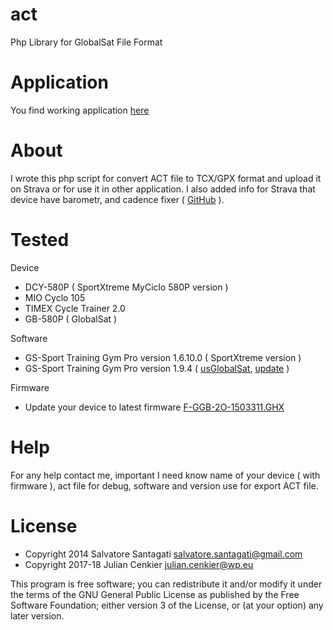 act
===
  Php Library for GlobalSat File Format

Application
===
  You find working application [here](http://cenkier.h2g.pl/apk/act/)

About
===
  I wrote this php script for convert ACT file to TCX/GPX format and upload it on Strava or for use it in other application.
  I also added info for Strava that device have barometr, and cadence fixer ( [GitHub](https://github.com/exa18/cadence-anomaly) ).

Tested
===

  Device 
  
  - DCY-580P ( SportXtreme MyCiclo 580P version )
  - MIO Cyclo 105
  - TIMEX Cycle Trainer 2.0
  - GB-580P ( GlobalSat )
  
  Software

  - GS-Sport Training Gym Pro version 1.6.10.0 ( SportXtreme version )
  - GS-Sport Training Gym Pro version 1.9.4 ( [usGlobalSat](http://usglobalsat.com/Page/9/GB-580-Support), [update](https://www.globalsat.com.tw/style/frame/m5/features.asp?content_set=color_2&lang=2&customer_id=909&name_id=10580) )
  
  Firmware
  
  - Update your device to latest firmware
  [F-GGB-2O-1503311.GHX](https://www.globalsat.com.tw/style/frame/m5/features.asp?content_set=color_2&lang=2&customer_id=909&name_id=10580) 


Help
===

For any help contact me, important I need know name of your device ( with firmware ), act file for debug, software and version use for export ACT file.


License
===

* Copyright 2014 Salvatore Santagati <salvatore.santagati@gmail.com>
* Copyright 2017-18 Julian Cenkier <julian.cenkier@wp.eu>

This program is free software; you can redistribute it and/or modify
it under the terms of the GNU General Public License as published by
the Free Software Foundation; either version 3 of the License, or
(at your option) any later version.
  
